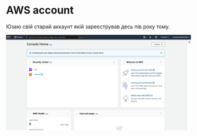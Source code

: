# AWS account

Юзаю свій старий аккаунт якій зареєстрував десь пів року тому.

![dashboard.png](img/dashboard.png)